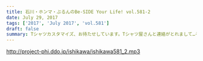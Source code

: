 ```yaml
---
title: 石川・ホンマ・ぶるんのBe-SIDE Your Life! vol.581-2
date: July 29, 2017
tags: ['2017', 'July 2017', 'vol.581']
draft: false
summary: Tシャツカスタマイズ、お待たせしています。Tシャツ屋さんと連絡がとれまして…そのお話です。MIURA
---
```


http://project-phi.ddo.jp/ishikawa/ishikawa581_2.mp3